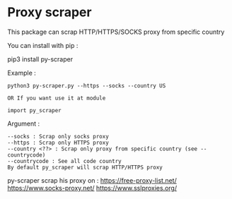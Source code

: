 Proxy scraper
=============================

This package can scrap HTTP/HTTPS/SOCKS proxy from specific country

You can install with pip : 

pip3 install py-scraper


Example : 

    python3 py-scraper.py --https --socks --country US

    OR If you want use it at module 

    import py_scraper

Argument : 

    --socks : Scrap only socks proxy
    --https : Scrap only HTTPS proxy
    --country <??> : Scrap only proxy from specific country (see --countrycode)
    --countrycode : See all code country
    By default py_scraper will scrap HTTP/HTTPS proxy

py-scraper scrap his proxy on : 
    https://free-proxy-list.net/
    https://www.socks-proxy.net/
    https://www.sslproxies.org/

